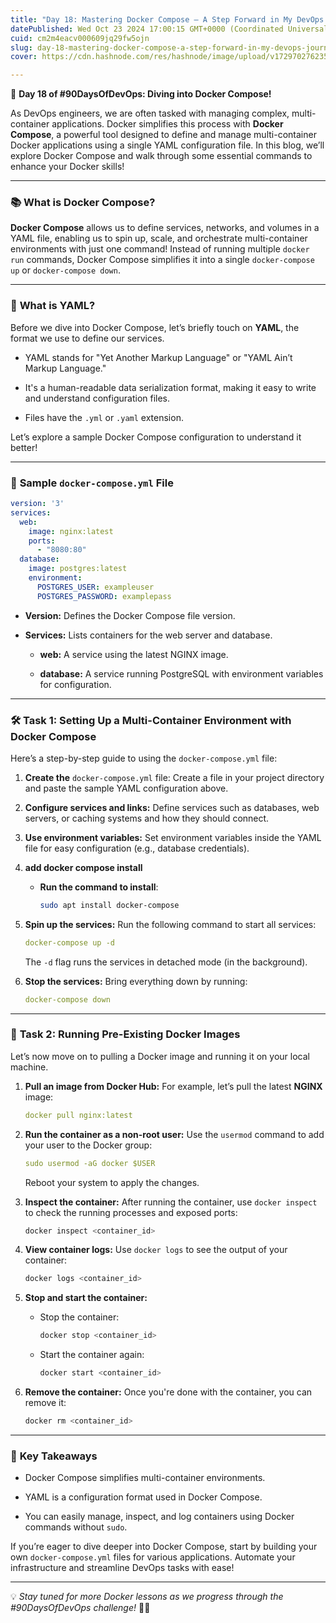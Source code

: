 ```yaml
---
title: "Day 18: Mastering Docker Compose – A Step Forward in My DevOps Journey 🚀"
datePublished: Wed Oct 23 2024 17:00:15 GMT+0000 (Coordinated Universal Time)
cuid: cm2m4eacv000609jq29fw5ojn
slug: day-18-mastering-docker-compose-a-step-forward-in-my-devops-journey
cover: https://cdn.hashnode.com/res/hashnode/image/upload/v1729702762358/707e771c-ab6d-4c26-a7fb-0404d276270a.png

---
```


🚀 **Day 18 of #90DaysOfDevOps: Diving into Docker Compose!**

As DevOps engineers, we are often tasked with managing complex, multi-container applications. Docker simplifies this process with **Docker Compose**, a powerful tool designed to define and manage multi-container Docker applications using a single YAML configuration file. In this blog, we’ll explore Docker Compose and walk through some essential commands to enhance your Docker skills!

---

### 📚 **What is Docker Compose?**

**Docker Compose** allows us to define services, networks, and volumes in a YAML file, enabling us to spin up, scale, and orchestrate multi-container environments with just one command! Instead of running multiple `docker run` commands, Docker Compose simplifies it into a single `docker-compose up` or `docker-compose down`.

---

### 📝 **What is YAML?**

Before we dive into Docker Compose, let’s briefly touch on **YAML**, the format we use to define our services.

* YAML stands for "Yet Another Markup Language" or "YAML Ain’t Markup Language."
    
* It's a human-readable data serialization format, making it easy to write and understand configuration files.
    
* Files have the `.yml` or `.yaml` extension.
    

Let’s explore a sample Docker Compose configuration to understand it better!

---

### 📄 **Sample** `docker-compose.yml` File

```yaml
version: '3'
services:
  web:
    image: nginx:latest
    ports:
      - "8080:80"
  database:
    image: postgres:latest
    environment:
      POSTGRES_USER: exampleuser
      POSTGRES_PASSWORD: examplepass
```

* **Version:** Defines the Docker Compose file version.
    
* **Services:** Lists containers for the web server and database.
    
    * **web:** A service using the latest NGINX image.
        
    * **database:** A service running PostgreSQL with environment variables for configuration.
        

---

### 🛠️ **Task 1: Setting Up a Multi-Container Environment with Docker Compose**

Here’s a step-by-step guide to using the `docker-compose.yml` file:

1. **Create the** `docker-compose.yml` file: Create a file in your project directory and paste the sample YAML configuration above.
    
2. **Configure services and links:** Define services such as databases, web servers, or caching systems and how they should connect.
    
3. **Use environment variables:** Set environment variables inside the YAML file for easy configuration (e.g., database credentials).
    
4. **add docker compose install**
    
    * **Run the command to install**:
        
        ```bash
        sudo apt install docker-compose
        ```
        
5. **Spin up the services:** Run the following command to start all services:
    
    ```yaml
    docker-compose up -d
    ```
    
    The `-d` flag runs the services in detached mode (in the background).
    
6. **Stop the services:** Bring everything down by running:
    
    ```yaml
    docker-compose down
    ```
    

---

### 🧩 **Task 2: Running Pre-Existing Docker Images**

Let’s now move on to pulling a Docker image and running it on your local machine.

1. **Pull an image from Docker Hub:** For example, let’s pull the latest **NGINX** image:
    
    ```yaml
    docker pull nginx:latest
    ```
    
2. **Run the container as a non-root user:** Use the `usermod` command to add your user to the Docker group:
    
    ```yaml
    sudo usermod -aG docker $USER
    ```
    
    Reboot your system to apply the changes.
    
3. **Inspect the container:** After running the container, use `docker inspect` to check the running processes and exposed ports:
    
    ```bash
    docker inspect <container_id>
    ```
    
4. **View container logs:** Use `docker logs` to see the output of your container:
    
    ```bash
    docker logs <container_id>
    ```
    
5. **Stop and start the container:**
    
    * Stop the container:
        
        ```bash
        docker stop <container_id>
        ```
        
    * Start the container again:
        
        ```bash
        docker start <container_id>
        ```
        
6. **Remove the container:** Once you're done with the container, you can remove it:
    
    ```bash
    docker rm <container_id>
    ```
    

---

### 🔑 **Key Takeaways**

* Docker Compose simplifies multi-container environments.
    
* YAML is a configuration format used in Docker Compose.
    
* You can easily manage, inspect, and log containers using Docker commands without `sudo`.
    

If you’re eager to dive deeper into Docker Compose, start by building your own `docker-compose.yml` files for various applications. Automate your infrastructure and streamline DevOps tasks with ease!

---

💡 *Stay tuned for more Docker lessons as we progress through the #90DaysOfDevOps challenge!* 👨‍💻